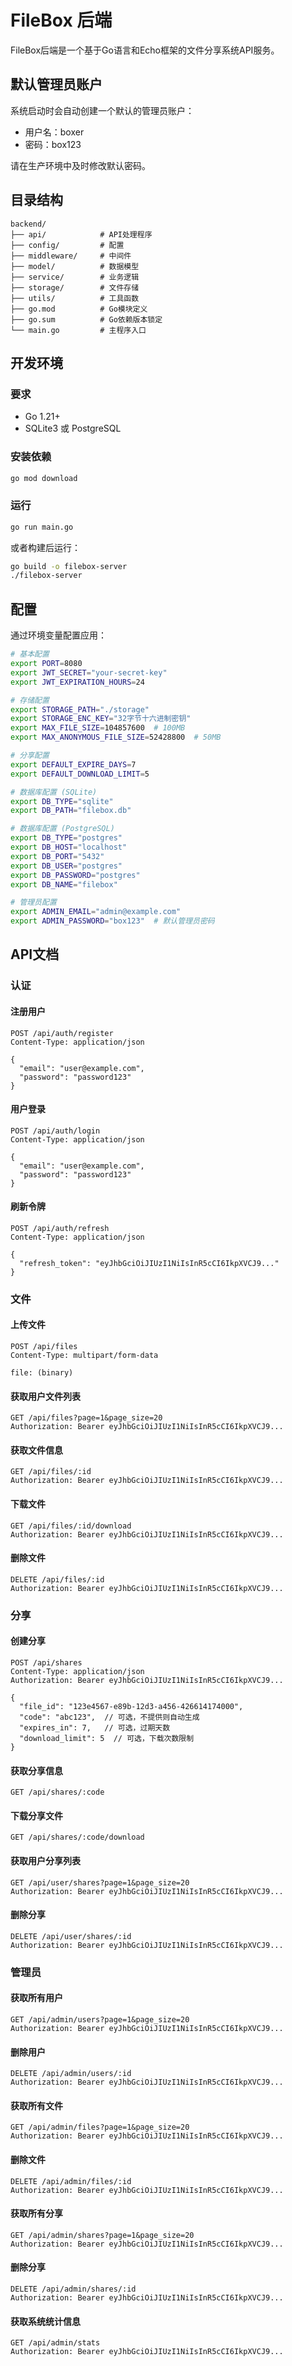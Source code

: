 # FileBox 后端

FileBox后端是一个基于Go语言和Echo框架的文件分享系统API服务。

## 默认管理员账户

系统启动时会自动创建一个默认的管理员账户：
- 用户名：boxer
- 密码：box123

请在生产环境中及时修改默认密码。

## 目录结构

```
backend/
├── api/            # API处理程序
├── config/         # 配置
├── middleware/     # 中间件
├── model/          # 数据模型
├── service/        # 业务逻辑
├── storage/        # 文件存储
├── utils/          # 工具函数
├── go.mod          # Go模块定义
├── go.sum          # Go依赖版本锁定
└── main.go         # 主程序入口
```

## 开发环境

### 要求

- Go 1.21+
- SQLite3 或 PostgreSQL

### 安装依赖

```bash
go mod download
```

### 运行

```bash
go run main.go
```

或者构建后运行：

```bash
go build -o filebox-server
./filebox-server
```

## 配置

通过环境变量配置应用：

```bash
# 基本配置
export PORT=8080
export JWT_SECRET="your-secret-key"
export JWT_EXPIRATION_HOURS=24

# 存储配置
export STORAGE_PATH="./storage"
export STORAGE_ENC_KEY="32字节十六进制密钥"
export MAX_FILE_SIZE=104857600  # 100MB
export MAX_ANONYMOUS_FILE_SIZE=52428800  # 50MB

# 分享配置
export DEFAULT_EXPIRE_DAYS=7
export DEFAULT_DOWNLOAD_LIMIT=5

# 数据库配置 (SQLite)
export DB_TYPE="sqlite"
export DB_PATH="filebox.db"

# 数据库配置 (PostgreSQL)
export DB_TYPE="postgres"
export DB_HOST="localhost"
export DB_PORT="5432"
export DB_USER="postgres"
export DB_PASSWORD="postgres"
export DB_NAME="filebox"

# 管理员配置
export ADMIN_EMAIL="admin@example.com"
export ADMIN_PASSWORD="box123"  # 默认管理员密码
```

## API文档

### 认证

#### 注册用户

```
POST /api/auth/register
Content-Type: application/json

{
  "email": "user@example.com",
  "password": "password123"
}
```

#### 用户登录

```
POST /api/auth/login
Content-Type: application/json

{
  "email": "user@example.com",
  "password": "password123"
}
```

#### 刷新令牌

```
POST /api/auth/refresh
Content-Type: application/json

{
  "refresh_token": "eyJhbGciOiJIUzI1NiIsInR5cCI6IkpXVCJ9..."
}
```

### 文件

#### 上传文件

```
POST /api/files
Content-Type: multipart/form-data

file: (binary)
```

#### 获取用户文件列表

```
GET /api/files?page=1&page_size=20
Authorization: Bearer eyJhbGciOiJIUzI1NiIsInR5cCI6IkpXVCJ9...
```

#### 获取文件信息

```
GET /api/files/:id
Authorization: Bearer eyJhbGciOiJIUzI1NiIsInR5cCI6IkpXVCJ9...
```

#### 下载文件

```
GET /api/files/:id/download
Authorization: Bearer eyJhbGciOiJIUzI1NiIsInR5cCI6IkpXVCJ9...
```

#### 删除文件

```
DELETE /api/files/:id
Authorization: Bearer eyJhbGciOiJIUzI1NiIsInR5cCI6IkpXVCJ9...
```

### 分享

#### 创建分享

```
POST /api/shares
Content-Type: application/json
Authorization: Bearer eyJhbGciOiJIUzI1NiIsInR5cCI6IkpXVCJ9...

{
  "file_id": "123e4567-e89b-12d3-a456-426614174000",
  "code": "abc123",  // 可选，不提供则自动生成
  "expires_in": 7,   // 可选，过期天数
  "download_limit": 5  // 可选，下载次数限制
}
```

#### 获取分享信息

```
GET /api/shares/:code
```

#### 下载分享文件

```
GET /api/shares/:code/download
```

#### 获取用户分享列表

```
GET /api/user/shares?page=1&page_size=20
Authorization: Bearer eyJhbGciOiJIUzI1NiIsInR5cCI6IkpXVCJ9...
```

#### 删除分享

```
DELETE /api/user/shares/:id
Authorization: Bearer eyJhbGciOiJIUzI1NiIsInR5cCI6IkpXVCJ9...
```

### 管理员

#### 获取所有用户

```
GET /api/admin/users?page=1&page_size=20
Authorization: Bearer eyJhbGciOiJIUzI1NiIsInR5cCI6IkpXVCJ9...
```

#### 删除用户

```
DELETE /api/admin/users/:id
Authorization: Bearer eyJhbGciOiJIUzI1NiIsInR5cCI6IkpXVCJ9...
```

#### 获取所有文件

```
GET /api/admin/files?page=1&page_size=20
Authorization: Bearer eyJhbGciOiJIUzI1NiIsInR5cCI6IkpXVCJ9...
```

#### 删除文件

```
DELETE /api/admin/files/:id
Authorization: Bearer eyJhbGciOiJIUzI1NiIsInR5cCI6IkpXVCJ9...
```

#### 获取所有分享

```
GET /api/admin/shares?page=1&page_size=20
Authorization: Bearer eyJhbGciOiJIUzI1NiIsInR5cCI6IkpXVCJ9...
```

#### 删除分享

```
DELETE /api/admin/shares/:id
Authorization: Bearer eyJhbGciOiJIUzI1NiIsInR5cCI6IkpXVCJ9...
```

#### 获取系统统计信息

```
GET /api/admin/stats
Authorization: Bearer eyJhbGciOiJIUzI1NiIsInR5cCI6IkpXVCJ9...
```
